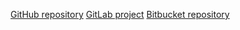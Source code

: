 [GitHub repository](https://github.com/verkhovodko/test_sa)
[GitLab project](https://gitlab.com/verkhovodko.anastasia/test_sa)
[Bitbucket repository](https://bitbucket.org/verkhovodko_anastasia/test_sa)